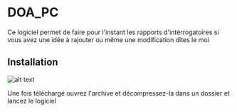 # DOA_PC

Ce logiciel permet de faire pour l'instant les rapports d'intérrogatoires si vous avez une idée à rajouter ou même une modification dîtes le moi

## Installation
![alt text](https://cdn.discordapp.com/attachments/808486248343273523/866886219019059231/unknown.png)

Une fois téléchargé ouvrez l'archive et décompressez-la dans un dossier et lancez le logiciel
